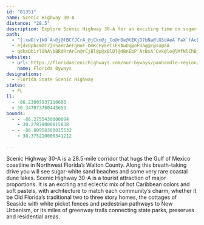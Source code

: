 ```yaml
---
id: "81351"
name: Scenic Highway 30-A
distance: "28.5"
description: Explore Scenic Highway 30-A for an exciting time on sugar-white sand beaches and coastal dune lakes. See a variety of Florida architecture along this byway, as well as hot Caribbean colors and soft pastels.
path:
  - "{|xwD|v}kO`A~@j@fBCfJCrA_@jCkn@j_Co@rDe@tEKjD?bNa@lGSdAeA`FaX`fAcBlEc@v@gB~Bw@t@yCvB{ZbPkBvAqAnAmA`BiArBaAxByIvX_DrIoD`L_ApDmn@rnByCzJ}@fFO`DOjXJxDf@tCz@dC`JlPx@`Bj@jB`@xD?`Eu`@lpBwGhf@q@pDwXxmAsBpEwCjDwBfB_IlFEN}TbOwBlBiBxB{AdCmAlCeRza@sIrPsFvLqAxEi@~EClASjPDdAa@~hAQv^K`D_@dE{@hFkLrc@gAbFYfC[zEIp^EfPMhEy@xCmArBiB~AqBx@kBXaAFsTs@aAD_BXuB|@eB`BmA`Ci@lBWxDlAvWf@zF`A~DrCzGtA|Dl@`DVzCDdJe@hs@?x@m@fFqKxe@}ZxhB}@lEaA~CeAtBmBxCcClCmrB|gBqAd@]E[YK]RuNpAkXV{M~@w{AEqW`AcdBNgM`|@jAlf@d@`bAxAB??m@"
  - e{dxDpbcmOC?}USaHcAeFgBoF_DmKcHyEeCiEsAwDq@oFUag@c@su@aA
  - qdkxDbirlOhA\bBRdRrArCn@rCjBl@p@xBlDl@dBnEbP`ArBxA`Cvk@lo@lMfNlChBjCdArBd@fCRjCAdD]tTgDxh@aE~Fm@zBc@zFyBxFgDnCgArC_@|H@hG[vHsBbX{K~CcAjEc@|DLnDr@tFtCjM~HpDfB~EjB
websites:
  - url: https://floridascenichighways.com/our-byways/panhandle-region/scenic-highway-30a/
    name: Florida Byways
designations:
  - Florida State Scenic Highway
states:
  - FL
ll:
  - -86.23007937116603
  - 30.347073760445653
bounds:
  - - -86.2755430000094
    - 30.27879000015838
  - - -86.00958300015532
    - 30.375210000341212

---
```


Scenic Highway 30-A is a 28.5-mile corridor that hugs the Gulf of Mexico coastline in Northwest Florida’s Walton County. Along this breath-taking drive you will see sugar-white sand beaches and some very rare coastal dune lakes. Scenic Highway 30-A is a tourist attraction of major proportions. It is an exciting and eclectic mix of hot Caribbean colors and soft pastels, with architecture to match each community’s charm, whether it be Old Florida’s traditional two to three story homes, the cottages of Seaside with white picket fences and pedestrian pathways to New Urbanism, or its miles of greenway trails connecting state parks, preserves and residential areas.

